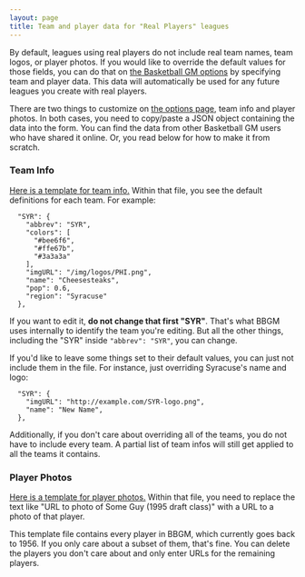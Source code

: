 ```yaml
---
layout: page
title: Team and player data for "Real Players" leagues
---
```


By default, leagues using real players do not include real team names, team logos, or player photos. If you would like to override the default values for those fields, you can do that on [the Basketball GM options](https://play.basketball-gm.com/options) by specifying team and player data. This data will automatically be used for any future leagues you create with real players.

There are two things to customize on [the options page](https://play.basketball-gm.com/options), team info and player photos. In both cases, you need to copy/paste a JSON object containing the data into the form. You can find the data from other Basketball GM users who have shared it online. Or, you read below for how to make it from scratch.

### Team Info

[Here is a template for team info.](/files/team-info.json) Within that file, you see the default definitions for each team. For example:

```
  "SYR": {
    "abbrev": "SYR",
    "colors": [
      "#bee6f6",
      "#ffe67b",
      "#3a3a3a"
    ],
    "imgURL": "/img/logos/PHI.png",
    "name": "Cheesesteaks",
    "pop": 0.6,
    "region": "Syracuse"
  },
```

If you want to edit it, **do not change that first "SYR"**. That's what BBGM uses internally to identify the team you're editing. But all the other things, including the "SYR" inside `"abbrev": "SYR"`, you can change.

If you'd like to leave some things set to their default values, you can just not include them in the file. For instance, just overriding Syracuse's name and logo:

```
  "SYR": {
    "imgURL": "http://example.com/SYR-logo.png",
    "name": "New Name",
  },
```

Additionally, if you don't care about overriding all of the teams, you do not have to include every team. A partial list of team infos will still get applied to all the teams it contains.

### Player Photos

[Here is a template for player photos.](/files/player-photos.json) Within that file, you need to replace the text like "URL to photo of Some Guy (1995 draft class)" with a URL to a photo of that player.

This template file contains every player in BBGM, which currently goes back to 1956. If you only care about a subset of them, that's fine. You can delete the players you don't care about and only enter URLs for the remaining players.
